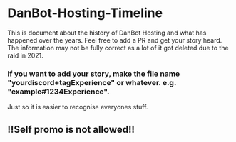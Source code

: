# DanBot-Hosting-Timeline

This is document about the history of DanBot Hosting and what has happened over the years. Feel free to add a PR and get your story heard.
The information may not be fully correct as a lot of it got deleted due to the raid in 2021. 

### If you want to add your story, make the file name "yourdiscord+tagExperience" or whatever. e.g. "example#1234Experience". 
Just so it is easier to recognise everyones stuff.

## !!Self promo is not allowed!!